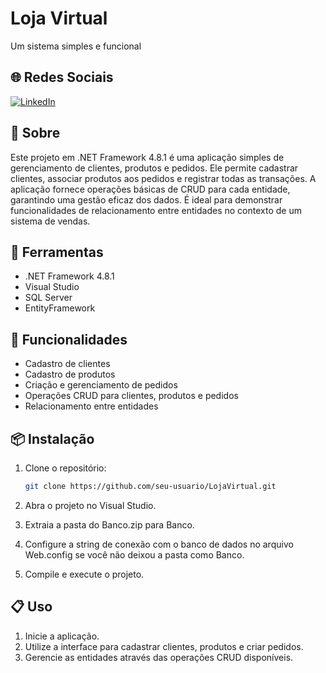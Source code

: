 # Loja Virtual
Um sistema simples e funcional

## 🌐 Redes Sociais
[![LinkedIn](https://img.shields.io/badge/LinkedIn-0E76A8?style=for-the-badge&logo=linkedin&logoColor=white&color=0E76A8&labelColor=0E76A8&)](https://www.linkedin.com/in/davi-jedrzejczyk-03b22a245)

## 📕 Sobre

Este projeto em .NET Framework 4.8.1 é uma aplicação simples de gerenciamento de clientes, produtos e pedidos. Ele permite cadastrar clientes, associar produtos aos pedidos e registrar todas as transações. A aplicação fornece operações básicas de CRUD para cada entidade, garantindo uma gestão eficaz dos dados. É ideal para demonstrar funcionalidades de relacionamento entre entidades no contexto de um sistema de vendas.

## 🔨 Ferramentas

- .NET Framework 4.8.1
- Visual Studio
- SQL Server
- EntityFramework

## 🚀 Funcionalidades

- Cadastro de clientes
- Cadastro de produtos
- Criação e gerenciamento de pedidos
- Operações CRUD para clientes, produtos e pedidos
- Relacionamento entre entidades

## 📦 Instalação

1. Clone o repositório:
   ```bash
   git clone https://github.com/seu-usuario/LojaVirtual.git
   ```
2. Abra o projeto no Visual Studio.

3. Extraia a pasta do Banco.zip para Banco.

4. Configure a string de conexão com o banco de dados no arquivo Web.config se você não deixou a pasta como Banco.

4. Compile e execute o projeto.

## 📋 Uso

1. Inicie a aplicação.
2. Utilize a interface para cadastrar clientes, produtos e criar pedidos.
3. Gerencie as entidades através das operações CRUD disponíveis.
